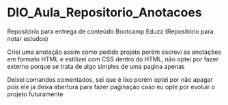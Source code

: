 # DIO_Aula_Repositorio_Anotacoes

Repositório para entrega de conteúdo Bootcamp Eduzz (Repositório para notar estudos)

Criei uma anotação assim como pedido projeto porém escrevi as anotações em formato HTML e estilizei com CSS dentro do HTML, não optei por fazer externo porque se trata de algo simples de uma pagina apenas

Deixei comandos comentados, sei que é lixo porém optei por não apagar pois ele ja deixa abertura para fazer paginação caso eu opte por evoluir o projeto futuramente
